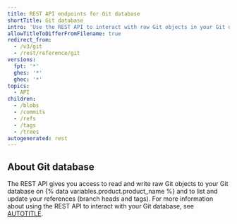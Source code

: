 ```yaml
---
title: REST API endpoints for Git database
shortTitle: Git database
intro: 'Use the REST API to interact with raw Git objects in your Git database on {% data variables.product.product_name %} and to list and update Git references (branch heads and tags).'
allowTitleToDifferFromFilename: true
redirect_from:
  - /v3/git
  - /rest/reference/git
versions:
  fpt: '*'
  ghes: '*'
  ghec: '*'
topics:
  - API
children:
  - /blobs
  - /commits
  - /refs
  - /tags
  - /trees
autogenerated: rest
---
```


## About Git database

The REST API gives you access to read and write raw Git objects to your Git database on {% data variables.product.product_name %} and to list and update your references (branch heads and tags). For more information about using the REST API to interact with your Git database, see [AUTOTITLE](/rest/guides/using-the-rest-api-to-interact-with-your-git-database).

<!-- Content after this section is automatically generated -->
